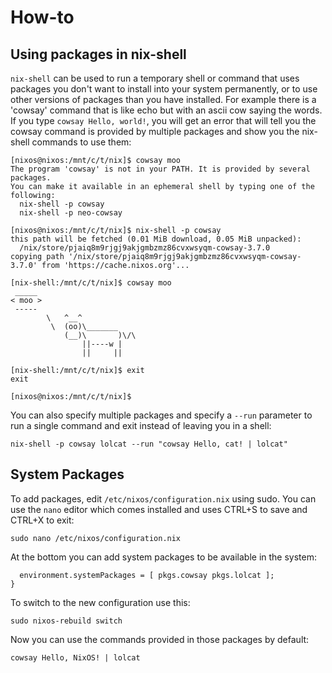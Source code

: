 # How-to

## Using packages in nix-shell

`nix-shell` can be used to run a temporary shell or command that uses packages
you don't want to install into your system permanently, or to use other
versions of packages than you have installed.  For example there is a
'cowsay' command that is like echo but with an ascii cow saying the words.
If you type `cowsay Hello, world!`, you will get an error that will tell you
the cowsay command is provided by multiple packages and show you the nix-shell
commands to use them:

```
[nixos@nixos:/mnt/c/t/nix]$ cowsay moo
The program 'cowsay' is not in your PATH. It is provided by several packages.
You can make it available in an ephemeral shell by typing one of the following:
  nix-shell -p cowsay
  nix-shell -p neo-cowsay

[nixos@nixos:/mnt/c/t/nix]$ nix-shell -p cowsay
this path will be fetched (0.01 MiB download, 0.05 MiB unpacked):
  /nix/store/pjaiq8m9rjgj9akjgmbzmz86cvxwsyqm-cowsay-3.7.0
copying path '/nix/store/pjaiq8m9rjgj9akjgmbzmz86cvxwsyqm-cowsay-3.7.0' from 'https://cache.nixos.org'...

[nix-shell:/mnt/c/t/nix]$ cowsay moo
 _____
< moo >
 -----
        \   ^__^
         \  (oo)\_______
            (__)\       )\/\
                ||----w |
                ||     ||

[nix-shell:/mnt/c/t/nix]$ exit
exit

[nixos@nixos:/mnt/c/t/nix]$
```

You can also specify multiple packages and specify a `--run` parameter to run
a single command and exit instead of leaving you in a shell:

```
nix-shell -p cowsay lolcat --run "cowsay Hello, cat! | lolcat"
```


## System Packages

To add packages, edit `/etc/nixos/configuration.nix` using sudo.   You
can use the `nano` editor which comes installed and uses CTRL+S to save
and CTRL+X to exit:

```
sudo nano /etc/nixos/configuration.nix
```

At the bottom you can add system packages to be available in the system:

```
  environment.systemPackages = [ pkgs.cowsay pkgs.lolcat ];
}
```

To switch to the new configuration use this:

```
sudo nixos-rebuild switch
```

Now you can use the commands provided in those packages by default:

```
cowsay Hello, NixOS! | lolcat
```
